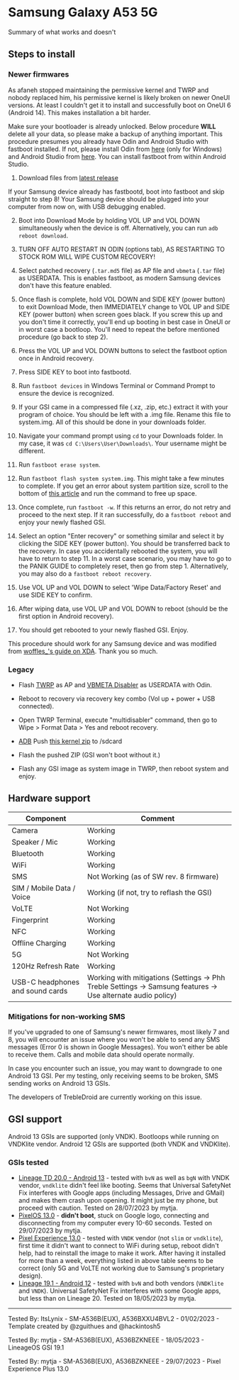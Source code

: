 # Samsung Galaxy A53 5G

Summary of what works and doesn't

## Steps to install

### Newer firmwares

As afaneh stopped maintaining the permissive kernel and TWRP and nobody replaced him, his permissive kernel is likely broken on newer OneUI versions. At least I couldn't get it to install and successfully boot on OneUI 6 (Android 14). This makes installation a bit harder.

Make sure your bootloader is already unlocked. Below procedure **WILL** delete all your data, so please make a backup of anything important. This procedure presumes you already have Odin and Android Studio with fastboot installed. If not, please install Odin from [here](https://xdaforums.com/t/patched-odin-3-13-1.3762572/) (only for Windows) and Android Studio from [here](https://developer.android.com/studio). You can install fastboot from within Android Studio. 

1. Download files from [latest release](https://github.com/mytja/Patch-Recovery)

If your Samsung device already has fastbootd, boot into fastboot and skip straight to step 8! Your Samsung device should be plugged into your computer from now on, with USB debugging enabled.

2. Boot into Download Mode by holding VOL UP and VOL DOWN simultaneously when the device is off. Alternatively, you can run `adb reboot download`.

3. TURN OFF AUTO RESTART IN ODIN (options tab), AS RESTARTING TO STOCK ROM WILL WIPE CUSTOM RECOVERY!

4. Select patched recovery (`.tar.md5` file) as AP file and `vbmeta` (`.tar` file) as USERDATA. This is enables fastboot, as modern Samsung devices don't have this feature enabled.

5. Once flash is complete, hold VOL DOWN and SIDE KEY (power button) to exit Download Mode, then IMMEDIATELY change to VOL UP and SIDE KEY (power button) when screen goes black. If you screw this up and you don't time it correctly, you'll end up booting in best case in OneUI or in worst case a bootloop. You'll need to repeat the before mentioned procedure (go back to step 2).

6. Press the VOL UP and VOL DOWN buttons to select the fastboot option once in Android recovery.

7. Press SIDE KEY to boot into fastbootd.

8. Run `fastboot devices` in Windows Terminal or Command Prompt to ensure the device is recognized.

9. If your GSI came in a compressed file (.xz, .zip, etc.) extract it with your program of choice. You should be left with a .img file. Rename this file to system.img. All of this should be done in your downloads folder.

10. Navigate your command prompt using `cd` to your Downloads folder. In my case, it was `cd C:\Users\User\Downloads\`. Your username might be different.

11. Run `fastboot erase system`.

12. Run `fastboot flash system system.img`. This might take a few minutes to complete. If you get an error about system partition size, scroll to the bottom of [this article](https://source.android.com/docs/setup/create/gsi) and run the command to free up space.

13. Once complete, run `fastboot -w`. If this returns an error, do not retry and proceed to the next step. If it ran successfully, do a `fastboot reboot` and enjoy your newly flashed GSI.

14. Select an option "Enter recovery" or something similar and select it by clicking the SIDE KEY (power button). You should be transferred back to the recovery. In case you accidentally rebooted the system, you will have to return to step 11. In a worst case scenario, you may have to go to the PANIK GUIDE to completely reset, then go from step 1. Alternatively, you may also do a `fastboot reboot recovery`.

15. Use VOL UP and VOL DOWN to select 'Wipe Data/Factory Reset' and use SIDE KEY to confirm.

16. After wiping data, use VOL UP and VOL DOWN to reboot (should be the first option in Android recovery).

17. You should get rebooted to your newly flashed GSI. Enjoy.

This procedure should work for any Samsung device and was modified from [woffles_'s guide on XDA](https://xdaforums.com/t/full-definitive-guide-installing-custom-roms-gsis-without-twrp-on-samsung-phones.4551963/). Thank you so much.

### Legacy

* Flash [TWRP](https://www.androidfilehost.com/?w=files&flid=335166) as AP and [VBMETA Disabler](https://forum.xda-developers.com/attachments/vbmeta-tar.5956063/) as USERDATA with Odin.

* Reboot to recovery via recovery key combo (Vol up + power + USB connected).

* Open TWRP Terminal, execute "multidisabler" command, then go to Wipe > Format Data > Yes and reboot recovery.

* [ADB](https://developer.android.com/studio/releases/platform-tools) Push [this kernel zip](https://www.androidfilehost.com/?w=files&flid=335167) to /sdcard

* Flash the pushed ZIP (GSI won't boot without it.)

* Flash any GSI image as system image in TWRP, then reboot system and enjoy.

## Hardware support

| Component                        |      Comment                                                                                                 |
|----------------------------------|--------------------------------------------------------------------------------------------------------------|
| Camera                           | Working                                                                                                      |
| Speaker / Mic                    | Working                                                                                                      |
| Bluetooth                        | Working                                                                                                      |
| WiFi                             | Working                                                                                                      |
| SMS                              | Not Working (as of SW rev. 8 firmware)                                                                   |
| SIM / Mobile Data / Voice        | Working (if not, try to reflash the GSI)                                                                 |
| VoLTE                            | Not Working                                                                                                  |
| Fingerprint                      | Working                                                                                                      |
| NFC                              | Working                                                                                                      |
| Offline Charging                 | Working                                                                                                      |
| 5G                               | Not Working                                                                                                  |
| 120Hz Refresh Rate               | Working                                                                                                      |
| USB-C headphones and sound cards | Working with mitigations (Settings -> Phh Treble Settings -> Samsung features -> Use alternate audio policy) |

### Mitigations for non-working SMS
If you've upgraded to one of Samsung's newer firmwares, most likely 7 and 8, you will encounter an issue where you won't be able to send any SMS messages (Error 0 is shown in Google Messages). You won't either be able to receive them. Calls and mobile data should operate normally.

In case you encounter such an issue, you may want to downgrade to one Android 13 GSI. Per my testing, only receiving seems to be broken, SMS sending works on Android 13 GSIs.

The developers of TrebleDroid are currently working on this issue.

## GSI support
Android 13 GSIs are supported (only VNDK). Bootloops while running on VNDKlite vendor. Android 12 GSIs are supported (both VNDK and VNDKlite).

### GSIs tested

- [Lineage TD 20.0 - Android 13](https://sourceforge.net/projects/andyyan-gsi/files/lineage-20-td/) - tested with `bvN` as well as `bgN` with VNDK vendor, `vndklite` didn't feel like booting. Seems that Universal SafetyNet Fix interferes with Google apps (including Messages, Drive and GMail) and makes them crash upon opening. It might just be my phone, but proceed with caution. Tested on 28/07/2023 by mytja.
- [PixelOS 13.0](https://sourceforge.net/projects/misterztr-gsi/files/PixelOS/Android%2013/) - **didn't boot**, stuck on Google logo, connecting and disconnecting from my computer every 10-60 seconds. Tested on 29/07/2023 by mytja.
- [Pixel Experience 13.0](https://github.com/ponces/treble_build_pe/releases/) - tested with `VNDK` vendor (not `slim` or `vndklite`), first time it didn't want to connect to WiFi during setup, reboot didn't help, had to reinstall the image to make it work. After having it installed for more than a week, everything listed in above table seems to be correct (only 5G and VoLTE not working due to Samsung's proprietary design).
- [Lineage 19.1 - Android 12](https://sourceforge.net/projects/andyyan-gsi/files/lineage-19.x/) - tested with `bvN` and both vendors (`VNDKlite` and `VNDK`). Universal SafetyNet Fix interferes with some Google apps, but less than on Lineage 20. Tested on 18/05/2023 by mytja.

---

Tested By: ItsLynix - SM-A536B(EUX), A536BXXU4BVL2 - 01/02/2023 - Template created by @zguithues and @hackintosh5

Tested By: mytja - SM-A536B(EUX), A536BZKNEEE - 18/05/2023 - LineageOS GSI 19.1

Tested By: mytja - SM-A536B(EUX), A536BZKNEEE - 29/07/2023 - Pixel Experience Plus 13.0